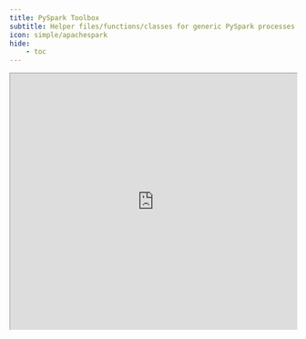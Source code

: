 ```yaml
---
title: PySpark Toolbox
subtitle: Helper files/functions/classes for generic PySpark processes
icon: simple/apachespark
hide:
    - toc
---
```


<div style="position: relative; width: 100%; height: 450px;">
    <iframe
        src="https://www.data-science-extensions.com/toolbox-pyspark"
        style="zoom: 70%; width: 100%; height: 100%; overflow: hidden !important; pointer-events: none !important;"
    >
    </iframe>
    <a
        href="https://www.data-science-extensions.com/toolbox-pyspark"
        style="position: absolute; top: 0; left: 0; width: 100%; height: 100%; z-index: 10; display: block;"
    ></a>
</div>
